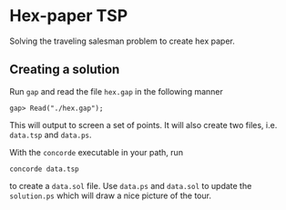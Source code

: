 # Hex-paper TSP
Solving the traveling salesman problem to create hex paper.

## Creating a solution
Run `gap` and read the file `hex.gap` in the following manner

```shell
gap> Read("./hex.gap");
```

This will output to screen a set of points. It will also create two files, i.e.
`data.tsp` and `data.ps`.

With the `concorde` executable in your path, run

```shell
concorde data.tsp
```

to create a `data.sol` file. Use `data.ps` and `data.sol` to update the
`solution.ps` which will draw a nice picture of the tour.
